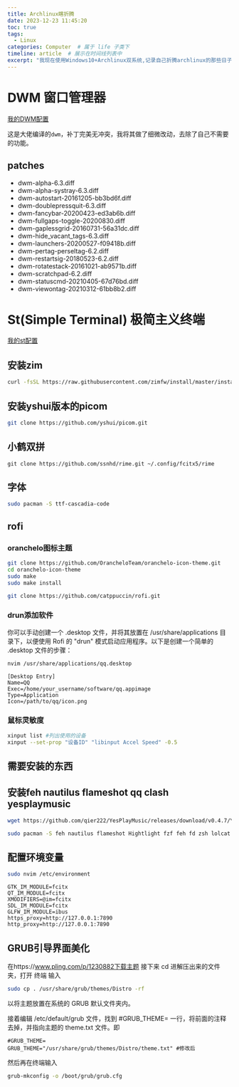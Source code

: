 ```yaml
---
title: Archlinux瞎折腾
date: 2023-12-23 11:45:20
toc: true
tags: 
  - Linux
categories: Computer  # 属于 life 子类下
timeline: article  # 展示在时间线列表中
excerpt: "我现在使用Windows10+Archlinux双系统,记录自己折腾archlinux的那些日子"
---
```


# DWM 窗口管理器

[我的DWM配置](https://github.com/ZRnown/mydwm)

这是大佬编译的`dwm`，补丁完美无冲突，我将其做了细微改动，去除了自己不需要的功能。

## patches

- dwm-alpha-6.3.diff
- dwm-alpha-systray-6.3.diff
- dwm-autostart-20161205-bb3bd6f.diff
- dwm-doublepressquit-6.3.diff
- dwm-fancybar-20200423-ed3ab6b.diff
- dwm-fullgaps-toggle-20200830.diff
- dwm-gaplessgrid-20160731-56a31dc.diff
- dwm-hide_vacant_tags-6.3.diff
- dwm-launchers-20200527-f09418b.diff
- dwm-pertag-perseltag-6.2.diff
- dwm-restartsig-20180523-6.2.diff
- dwm-rotatestack-20161021-ab9571b.diff
- dwm-scratchpad-6.2.diff
- dwm-statuscmd-20210405-67d76bd.diff
- dwm-viewontag-20210312-61bb8b2.diff

# St(Simple Terminal) 极简主义终端

[我的st配置](https://github.com/ZRnown/myst)

## 安装zim
```bash
curl -fsSL https://raw.githubusercontent.com/zimfw/install/master/install.zsh | zsh
```
## 安装yshui版本的picom
```bash
git clone https://github.com/yshui/picom.git
```

## 小鹤双拼
```baash
git clone https://github.com/ssnhd/rime.git ~/.config/fcitx5/rime
```
## 字体
```bash
sudo pacman -S ttf-cascadia-code
```
## rofi
### oranchelo图标主题
```bash
git clone https://github.com/OrancheloTeam/oranchelo-icon-theme.git
cd oranchelo-icon-theme
sudo make
sudo make install

git clone https://github.com/catppuccin/rofi.git
```
### drun添加软件
你可以手动创建一个 .desktop 文件，并将其放置在 /usr/share/applications 目录下，以便使用 Rofi 的 "drun" 模式启动应用程序。以下是创建一个简单的 .desktop 文件的步骤：
```bash
nvim /usr/share/applications/qq.desktop
```
```
[Desktop Entry]
Name=QQ
Exec=/home/your_username/software/qq.appimage
Type=Application
Icon=/path/to/qq/icon.png
```

### 鼠标灵敏度
```bash
xinput list #列出使用的设备
xinput --set-prop "设备ID" "libinput Accel Speed" -0.5
```
## 需要安装的东西
## 安装feh nautilus flameshot qq clash yesplaymusic
```bash
wget https://github.com/qier222/YesPlayMusic/releases/download/v0.4.7/YesPlayMusic-0.4.7.AppImage

sudo pacman -S feh nautilus flameshot Hightlight fzf feh fd zsh lolcat
``` 

## 配置环境变量

```bash
sudo nvim /etc/environment
```
```
GTK_IM_MODULE=fcitx
QT_IM_MODULE=fcitx
XMODIFIERS=@im=fcitx
SDL_IM_MODULE=fcitx
GLFW_IM_MODULE=ibus
https_proxy=http://127.0.0.1:7890
http_proxy=http://127.0.0.1:7890
```
## GRUB引导界面美化

在https://www.pling.com/p/1230882下载主题
接下来 cd 进解压出来的文件夹，打开 终端 输入
```bash
sudo cp . /usr/share/grub/themes/Distro -rf
```

以将主题放置在系统的 GRUB 默认文件夹内。

接着编辑 /etc/default/grub 文件，找到 #GRUB_THEME= 一行，将前面的注释去掉，并指向主题的 theme.txt 文件。即

```
#GRUB_THEME=
GRUB_THEME="/usr/share/grub/themes/Distro/theme.txt" #修改后
```
然后再在终端输入
```bash
grub-mkconfig -o /boot/grub/grub.cfg
```
